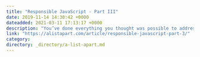 ```yaml
---
title: "Responsible JavaScript - Part III"
date: 2019-11-14 14:30:42 +0000
dateadded: 2021-03-11 17:13:17 +0000
description: "You’ve done everything you thought was possible to address your website’s JavaScript problem. You relied on the web platform where you could. You sidestepped Babel and found smaller framework alternatives. You whittled your application code down to its most streamlined form possible. Yet, things are just not fast enough."
link: "https://alistapart.com/article/responsible-javascript-part-3/"
category:
directory: _directory/a-list-apart.md
---
```

